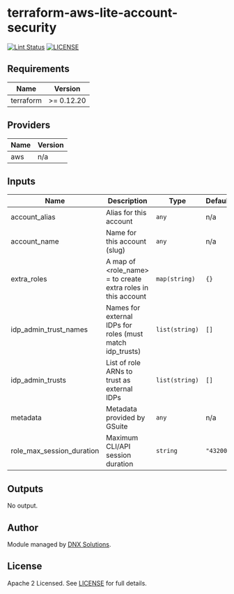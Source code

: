 # terraform-aws-lite-account-security

[![Lint Status](https://github.com/DNXLabs/terraform-aws-lite-account-security/workflows/Lint/badge.svg)](https://github.com/DNXLabs/terraform-aws-lite-account-security/actions)
[![LICENSE](https://img.shields.io/github/license/DNXLabs/terraform-aws-lite-account-security)](https://github.com/DNXLabs/terraform-aws-lite-account-security/blob/master/LICENSE)

<!--- BEGIN_TF_DOCS --->
## Requirements

| Name | Version |
|------|---------|
| terraform | >= 0.12.20 |

## Providers

| Name | Version |
|------|---------|
| aws | n/a |

## Inputs

| Name | Description | Type | Default | Required |
|------|-------------|------|---------|:--------:|
| account\_alias | Alias for this account | `any` | n/a | yes |
| account\_name | Name for this account (slug) | `any` | n/a | yes |
| extra\_roles | A map of <role\_name> = <json policy> to create extra roles in this account | `map(string)` | `{}` | no |
| idp\_admin\_trust\_names | Names for external IDPs for roles (must match idp\_trusts) | `list(string)` | `[]` | no |
| idp\_admin\_trusts | List of role ARNs to trust as external IDPs | `list(string)` | `[]` | no |
| metadata | Metadata provided by GSuite | `any` | n/a | yes |
| role\_max\_session\_duration | Maximum CLI/API session duration | `string` | `"43200"` | no |

## Outputs

No output.

<!--- END_TF_DOCS --->

## Author
Module managed by [DNX Solutions](https://github.com/DNXLabs).

## License

Apache 2 Licensed. See [LICENSE](https://github.com/DNXLabs/terraform-aws-lite-account-security/blob/master/LICENSE) for full details.